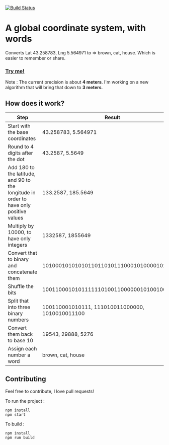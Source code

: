 [![Build Status](https://travis-ci.org/devnixs/words-coordinates.svg?branch=master)](https://travis-ci.org/devnixs/words-coordinates)

# A global coordinate system, with words

Converts Lat 43.258783, Lng 5.564971 to => brown, cat, house. Which is easier to remember or share.

### [Try me!](https://devnixs.github.io/words-coordinates/)

Note : The current precision is about **4 meters**. I'm working on a new algorithm that will bring that down to **3 meters**.

## How does it work?

| Step  		                        | Result |
| ------------------------------------ | ------------- |
| Start with the base coordinates  | 43.258783, 5.564971  |
| Round to 4 digits after the dot  | 43.2587, 5.5649  |
| Add 180 to the latitude, and 90 to the longitude in order to have only positive values | 133.2587, 185.5649 |
| Multiply by 10000, to have only integers  | 1332587, 1855649  |
| Convert that to binary and concatenate them  | 1010001010101011011010111000101000010100110  |
| Shuffle the bits  | 1001100010101111110100110000001010010011100  |
| Split that into three binary numbers  | 100110001010111, 111010011000000, 1010010011100  |
| Convert them back to base 10  | 19543, 29888, 5276  |
| Assign each number a word  | brown, cat, house  |

## Contributing

Feel free to contribute, I love pull requests!

To run the project : 
```
npm install
npm start
```

To build :
```
npm install
npm run build
```